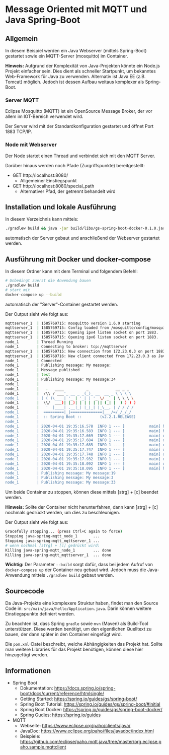 # Message Oriented mit MQTT und Java Spring-Boot

## Allgemein

In diesem Beispiel werden ein Java Webserver (mittels Spring-Boot) gestartet sowie ein MQTT-Server (mosquitto) im Container.

**Hinweis:** Aufgrund der Komplexität von Java-Projekten könnte ein Node.js Projekt einfacher sein. Dies dient als schneller Startpunkt, um bekanntes Web-Framework für Java zu verwenden. Alternativ ist Java EE (z.B. Tomcat) möglich. Jedoch ist dessen Aufbau weitaus komplexer als Spring-Boot.

### Server MQTT

Eclipse Mosquitto (MQTT) ist ein OpenSource Message Broker, der vor allem im IOT-Bereich verwendet wird.

Der Server wird mit der Standardkonfiguration gestartet und öffnet Port 1883 TCP/IP.

### Node mit Webserver

Der Node startet einen Thread und verbindet sich mit den MQTT Server.

Darüber hinaus werden noch Pfade (Zurgriffspunkte) bereitgestellt:

 * GET http://localhost:8080/
   * Allgemeiner Einstiegspunkt
 * GET http://localhost:8080/special_path
   * Alternativer Pfad, der getrennt behandelt wird



## Installation und lokale Ausführung

In diesem Verzeichnis kann mittels:
```sh
./gradlew build && java -jar build/libs/gs-spring-boot-docker-0.1.0.jar
```
automatisch der Server gebaut und anschließend der Webserver gestartet werden.


## Ausführung mit Docker und docker-compose

In diesem Ordner kann mit dem Terminal und folgendem Befehl:

```sh
# Unbedingt zuerst die Anwendung bauen
./gradlew build
# start mit
docker-compose up --build
```

automatisch der "Server"-Container  gestartet werden.

Der Output sieht wie folgt aus:
```sh
mqttserver_1  | 1585769715: mosquitto version 1.6.9 starting
mqttserver_1  | 1585769715: Config loaded from /mosquitto/config/mosquitto.conf.
mqttserver_1  | 1585769715: Opening ipv4 listen socket on port 1883.
mqttserver_1  | 1585769715: Opening ipv6 listen socket on port 1883.
node_1        | Thread Running
node_1        | Connecting to broker: tcp://mqttserver
mqttserver_1  | 1585769715: New connection from 172.23.0.3 on port 1883.
mqttserver_1  | 1585769716: New client connected from 172.23.0.3 as JavaSample (p2, c1, k60).
node_1        | Connected
node_1        | Publishing message: My message:
node_1        | Message published
node_1        | test
node_1        | Publishing message: My message:34
node_1        | 
node_1        |   .   ____          _            __ _ _
node_1        |  /\\ / ___'_ __ _ _(_)_ __  __ _ \ \ \ \
node_1        | ( ( )\___ | '_ | '_| | '_ \/ _` | \ \ \ \
node_1        |  \\/  ___)| |_)| | | | | || (_| |  ) ) ) )
node_1        |   '  |____| .__|_| |_|_| |_\__, | / / / /
node_1        |  =========|_|==============|___/=/_/_/_/
node_1        |  :: Spring Boot ::        (v2.2.1.RELEASE)
node_1        | 
node_1        | 2020-04-01 19:35:16.578  INFO 1 --- [           main] hello.Application                        : Starting Application on 5ea279759af9 with PID 1 (/app.jar started by spring in /)
node_1        | 2020-04-01 19:35:16.583  INFO 1 --- [           main] hello.Application                        : No active profile set, falling back to default profiles: default
node_1        | 2020-04-01 19:35:17.669  INFO 1 --- [           main] o.s.b.w.embedded.tomcat.TomcatWebServer  : Tomcat initialized with port(s): 8080 (http)
node_1        | 2020-04-01 19:35:17.684  INFO 1 --- [           main] o.apache.catalina.core.StandardService   : Starting service [Tomcat]
node_1        | 2020-04-01 19:35:17.685  INFO 1 --- [           main] org.apache.catalina.core.StandardEngine  : Starting Servlet engine: [Apache Tomcat/9.0.27]
node_1        | 2020-04-01 19:35:17.747  INFO 1 --- [           main] o.a.c.c.C.[Tomcat].[localhost].[/]       : Initializing Spring embedded WebApplicationContext
node_1        | 2020-04-01 19:35:17.748  INFO 1 --- [           main] o.s.web.context.ContextLoader            : Root WebApplicationContext: initialization completed in 1099 ms
node_1        | 2020-04-01 19:35:17.932  INFO 1 --- [           main] o.s.s.concurrent.ThreadPoolTaskExecutor  : Initializing ExecutorService 'applicationTaskExecutor'
node_1        | 2020-04-01 19:35:18.092  INFO 1 --- [           main] o.s.b.w.embedded.tomcat.TomcatWebServer  : Tomcat started on port(s): 8080 (http) with context path ''
node_1        | 2020-04-01 19:35:18.095  INFO 1 --- [           main] hello.Application                        : Started Application in 1.972 seconds (JVM running for 2.436)
node_1        | Publishing message: My message:19
node_1        | Publishing message: My message:3
node_1        | Publishing message: My message:33

```

Um beide Container zu stoppen, können diese mittels [strg] + [c] beendet werden.

**Hinweis:** Sollte der Container nicht herunterfahren, dann kann [strg] + [c] nochmals gedrückt werden, um dies zu beschleunigen.

Der Output sieht wie folgt aus:
```sh
Gracefully stopping... (press Ctrl+C again to force)
Stopping java-spring-mqtt_node_1       ... 
Stopping java-spring-mqtt_mqttserver_1 ... 
# wenn nochmal [strg] + [c] gedrückt wird:
Killing java-spring-mqtt_node_1        ... done
Killing java-spring-mqtt_mqttserver_1  ... done
```

**Wichtig:** Der Parameter `--build` sorgt dafür, dass bei jedem Aufruf von `docker-compose up` der Container neu gebaut wird. Jedoch muss die Java-Anwendung mittels `./gradlew build` gebaut werden.

## Sourcecode

Da Java-Projekte eine komplexere Struktur haben, findet man den Source Code in:
`src/main/java/hello/Application.java`. Darin können weitere Einstiegspunkte definiert werden.

Zu beachten ist, dass Spring `gradle` sowie `mvn` (Maven) als Build-Tool unterstützen. Diese werden benötigt, um den eigentlichen Quelltext zu bauen, der dann später in den Container eingefügt wird.

Die `pom.xml`-Datei beschreibt, welche Abhängigkeiten das Projekt hat. Sollte man weitere Libraries für das Projekt benötigen, können diese hier hinzugefügt werden.

## Informationen

 * Spring Boot
   * Dokumentation: https://docs.spring.io/spring-boot/docs/current/reference/htmlsingle/
   * Getting Started: https://spring.io/guides/gs/spring-boot/
   * Spring Boot Tutorial: https://spring.io/guides/gs/spring-boot/#initial
   * Spring Boot Docker: https://spring.io/guides/gs/spring-boot-docker/
   * Spring Gudies: https://spring.io/guides
 * MQTT
   * Webseite: https://www.eclipse.org/paho/clients/java/
   * JavaDoc: https://www.eclipse.org/paho/files/javadoc/index.html
   * Beispiele: https://github.com/eclipse/paho.mqtt.java/tree/master/org.eclipse.paho.sample.mqttclient


